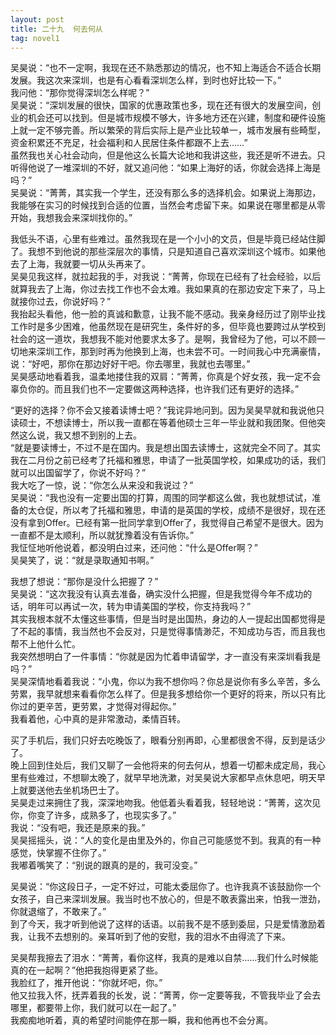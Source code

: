 ```yaml
---
layout: post
title: 二十九  何去何从
tag: novel1
---
```


吴昊说：“也不一定啊，我现在还不熟悉那边的情况，也不知上海适合不适合长期发展。我这次来深圳，也是有心看看深圳怎么样，到时也好比较一下。”<br />
我问他：“那你觉得深圳怎么样呢？”<br />
吴昊说：“深圳发展的很快，国家的优惠政策也多，现在还有很大的发展空间，创业的机会还可以找到。但是城市规模不够大，许多地方还在兴建，制度和硬件设施上就一定不够完善。所以繁荣的背后实际上是产业比较单一，城市发展有些畸型，资金积累还不充足，社会福利和人民居住条件都跟不上去……”<br />
虽然我也关心社会动向，但是他这么长篇大论地和我讲这些，我还是听不进去。只听得他说了一堆深圳的不好，就又追问他：“如果上海好的话，你就会选择上海是吗？”<br />
吴昊说：“菁菁，其实我一个学生，还没有那么多的选择机会。如果说上海那边，我能够在实习的时候找到合适的位置，当然会考虑留下来。如果说在哪里都是从零开始，我想我会来深圳找你的。”

我低头不语，心里有些难过。虽然我现在是一个小小的文员，但是毕竟已经站住脚了。我想不到他说的那些深层次的事情，只是知道自己喜欢深圳这个城市。如果他去了上海，我就要一切从头再来了。<br />
吴昊见我这样，就拉起我的手，对我说：“菁菁，你现在已经有了社会经验，以后就算我去了上海，你过去找工作也不会太难。我如果真的在那边安定下来了，马上就接你过去，你说好吗？”<br />
我抬起头看他，他一脸的真诚和歉意，让我不能不感动。我亲身经历过了刚毕业找工作时是多少困难，他虽然现在是研究生，条件好的多，但毕竟也要跨过从学校到社会的这一道坎，我想我不能对他要求太多了。是啊，我曾经为了他，可以不顾一切地来深圳工作，那到时再为他换到上海，也未尝不可。一时间我心中充满豪情，说：“好吧，那你在那边好好干吧。你去哪里，我就也去哪里。”<br />
吴昊感动地看着我，温柔地搂住我的双肩：“菁菁，你真是个好女孩，我一定不会辜负你的。而且我们也不一定要做这两种选择，也许我们还有更好的选择。”

“更好的选择？你不会又接着读博士吧？”我诧异地问到。因为吴昊早就和我说他只读硕士，不想读博士，所以我一直都在等着他硕士三年一毕业就和我团聚。但他突然这么说，我又想不到别的上去。<br />
“就是要读博士，不过不是在国内。我是想出国去读博士，这就完全不同了。其实我在二月份之前已经考了托福和雅思，申请了一批英国学校，如果成功的话，我们就可以出国留学了，你说不好吗？”<br />
我大吃了一惊，说：“你怎么从来没和我说过？”<br />
吴昊说：“我也没有一定要出国的打算，周围的同学都这么做，我也就想试试，准备的太仓促，所以考了托福和雅思，申请的是英国的学校，成绩不是很好，现在还没有拿到Offer。已经有第一批同学拿到Offer了，我觉得自己希望不是很大。因为一直都不是太顺利，所以就犹豫着没有告诉你。”<br />
我怔怔地听他说着，都没明白过来，还问他：“什么是Offer啊？”<br />
吴昊笑了，说：“就是录取通知书啊。”

我想了想说：“那你是没什么把握了？”<br />
吴昊说：“这次我没有认真去准备，确实没什么把握，但是我觉得今年不成功的话，明年可以再试一次，转为申请美国的学校，你支持我吗？”<br />
其实我根本就不太懂这些事情，但是当时是出国热，身边的人一提起出国都觉得是了不起的事情，我当然也不会反对，只是觉得事情渺茫，不知成功与否，而且我也帮不上他什么忙。<br />
我突然想明白了一件事情：“你就是因为忙着申请留学，才一直没有来深圳看我是吗？”<br />
吴昊深情地看着我说：“小鬼，你以为我不想你吗？你总是说你有多么辛苦，多么劳累，我早就想来看看你怎么样了。但是我多想给你一个更好的将来，所以只有比你过的更辛苦，更劳累，才觉得对得起你。”<br />
我看着他，心中真的是非常激动，柔情百转。

买了手机后，我们只好去吃晚饭了，眼看分别再即，心里都很舍不得，反到是话少了。<br />
晚上回到住处后，我们又聊了一会他将来的何去何从，想着一切都未成定局，我心里有些难过，不想聊太晚了，就早早地洗漱，对吴昊说大家都早点休息吧，明天早上就要送他去坐机场巴士了。<br />
吴昊走过来拥住了我，深深地吻我。他低着头看着我，轻轻地说：“菁菁，这次见你，你变了许多，成熟多了，也现实多了。”<br />
我说：“没有吧，我还是原来的我。”<br />
吴昊摇摇头，说：“人的变化是由里及外的，你自己可能感觉不到。我真的有一种感觉，快掌握不住你了。”<br />
我嘟着嘴笑了：“别说的跟真的是的，我可没变。”

吴昊说：“你这段日子，一定不好过，可能太委屈你了。也许我真不该鼓励你一个女孩子，自己来深圳发展。我当时也不放心的，但是不敢表露出来，怕我一泄劲，你就退缩了，不敢来了。”<br />
到了今天，我才听到他说了这样的话语。以前我不是不感到委屈，只是爱情激励着我，让我不去想别的。亲耳听到了他的安慰，我的泪水不由得流了下来。

吴昊帮我擦去了泪水：“菁菁，看你这样，我真的是难以自禁……我们什么时候能真的在一起啊？”他把我抱得更紧了些。<br />
我脸红了，推开他说：“你就坏吧，你。”<br />
他又拉我入怀，抚弄着我的长发，说：“菁菁，你一定要等我，不管我毕业了会去哪里，都要带上你，我们就可以在一起了。”<br />
我痴痴地听着，真的希望时间能停在那一瞬，我和他再也不会分离。
